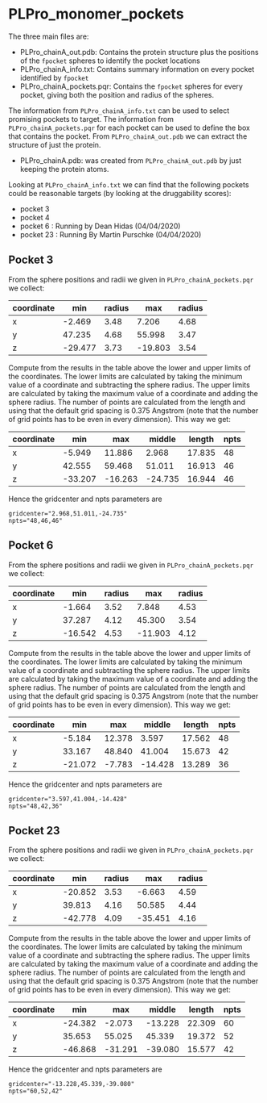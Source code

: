 # PLPro_monomer_pockets

The three main files are:

- PLPro_chainA_out.pdb: Contains the protein structure plus the positions of the
  `fpocket` spheres to identify the pocket locations
- PLPro_chainA_info.txt: Contains summary information on every pocket identified
  by `fpocket`
- PLPro_chainA_pockets.pqr: Contains the `fpocket` spheres for every pocket,
  giving both the position and radius of the spheres.

The information from `PLPro_chainA_info.txt` can be used to select promising
pockets to target. The information from `PLPro_chainA_pockets.pqr` for each
pocket can be used to define the box that contains the pocket. From 
`PLPro_chainA_out.pdb` we can extract the structure of just the protein.

- PLPro_chainA.pdb: was created from `PLPro_chainA_out.pdb` by just keeping
  the protein atoms.

Looking at `PLPro_chainA_info.txt` we can find that the following pockets
could be reasonable targets (by looking at the druggability scores):

- pocket 3
- pocket 4
- pocket 6  : Running by Dean Hidas  (04/04/2020)
- pocket 23 : Running By Martin Purschke (04/04/2020)

## Pocket 3

From the sphere positions and radii we given in `PLPro_chainA_pockets.pqr`
we collect:

| coordinate | min     | radius | max     | radius |
| ---------- | ------- | ------ | ------- | ------ |
| x          |  -2.469 | 3.48   |   7.206 | 4.68   |
| y          |  47.235 | 4.68   |  55.998 | 3.47   |
| z          | -29.477 | 3.73   | -19.803 | 3.54   |

Compute from the results in the table above the lower and upper limits of 
the coordinates. The lower limits are calculated by taking the minimum value
of a coordinate and subtracting the sphere radius. The upper limits are 
calculated by taking the maximum value of a coordinate and adding the sphere
radius. The number of points are calculated from the length and using that the
default grid spacing is 0.375 Angstrom (note that the number of grid points
has to be even in every dimension). This way we get:

| coordinate | min     | max     | middle   | length | npts |
| ---------- | ------- | ------- | -------- | ------ | ---- |
| x          |  -5.949 |  11.886 |   2.968  | 17.835 | 48   |
| y          |  42.555 |  59.468 |  51.011  | 16.913 | 46   |
| z          | -33.207 | -16.263 | -24.735  | 16.944 | 46   |

Hence the gridcenter and npts parameters are
```
gridcenter="2.968,51.011,-24.735"
npts="48,46,46"
```

## Pocket 6

From the sphere positions and radii we given in `PLPro_chainA_pockets.pqr`
we collect:

| coordinate | min     | radius | max     | radius |
| ---------- | ------- | ------ | ------- | ------ |
| x          |  -1.664 | 3.52   |   7.848 | 4.53   |
| y          |  37.287 | 4.12   |  45.300 | 3.54   |
| z          | -16.542 | 4.53   | -11.903 | 4.12   |

Compute from the results in the table above the lower and upper limits of 
the coordinates. The lower limits are calculated by taking the minimum value
of a coordinate and subtracting the sphere radius. The upper limits are 
calculated by taking the maximum value of a coordinate and adding the sphere
radius. The number of points are calculated from the length and using that the
default grid spacing is 0.375 Angstrom (note that the number of grid points
has to be even in every dimension). This way we get:

| coordinate | min     | max     | middle   | length | npts |
| ---------- | ------- | ------- | -------- | ------ | ---- |
| x          |  -5.184 | 12.378  |   3.597  | 17.562 | 48   |
| y          |  33.167 | 48.840  |  41.004  | 15.673 | 42   |
| z          | -21.072 | -7.783  | -14.428  | 13.289 | 36   |

Hence the gridcenter and npts parameters are
```
gridcenter="3.597,41.004,-14.428"
npts="48,42,36"
```

## Pocket 23

From the sphere positions and radii we given in `PLPro_chainA_pockets.pqr`
we collect:

| coordinate | min     | radius | max     | radius |
| ---------- | ------- | ------ | ------- | ------ |
| x          | -20.852 | 3.53   |  -6.663 | 4.59   |
| y          |  39.813 | 4.16   |  50.585 | 4.44   |
| z          | -42.778 | 4.09   | -35.451 | 4.16   |

Compute from the results in the table above the lower and upper limits of 
the coordinates. The lower limits are calculated by taking the minimum value
of a coordinate and subtracting the sphere radius. The upper limits are 
calculated by taking the maximum value of a coordinate and adding the sphere
radius. The number of points are calculated from the length and using that the
default grid spacing is 0.375 Angstrom (note that the number of grid points
has to be even in every dimension). This way we get:

| coordinate | min     | max     | middle   | length | npts |
| ---------- | ------- | ------- | -------- | ------ | ---- |
| x          | -24.382 |  -2.073 | -13.228  | 22.309 | 60   |
| y          |  35.653 |  55.025 |  45.339  | 19.372 | 52   |
| z          | -46.868 | -31.291 | -39.080  | 15.577 | 42   |

Hence the gridcenter and npts parameters are
```
gridcenter="-13.228,45.339,-39.080"
npts="60,52,42"
```
